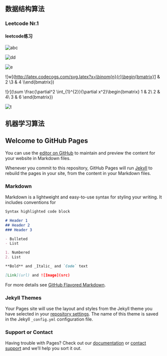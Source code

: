 ## 数据结构算法
### Leetcode Nr.1
#### leetcode练习

![abc](https://latex.codecogs.com/gif.latex?y=x\beta&plus;\epsilon) 

![dd](https://bit.ly/3mNyCo0)


![e](https://bit.ly/3gezn7h)

![w](http://latex.codecogs.com/svg.latex?x=\binom{n}{r}\begin{bmatrix}1 & 2 \\3 & 4 \\\end{bmatrix})

![r](\sum \frac{\partial^2 \int_{1}^{2}}{\partial x^2}\begin{bmatrix} 1 & 2\\ 2 & 4\\ 3 & 6 \end{bmatrix})

![t](https://latex.codecogs.com/gif.latex?\sum&space;\frac{\partial^2&space;\int_{1}^{2}}{\partial&space;x^2}\begin{bmatrix}&space;1&space;&&space;2\\&space;2&space;&&space;4\\&space;3&space;&&space;6&space;\end{bmatrix})
## 机器学习算法


## Welcome to GitHub Pages

You can use the [editor on GitHub](https://github.com/YafeiXu/uebertek/edit/gh-pages/index.md) to maintain and preview the content for your website in Markdown files.

Whenever you commit to this repository, GitHub Pages will run [Jekyll](https://jekyllrb.com/) to rebuild the pages in your site, from the content in your Markdown files.

### Markdown

Markdown is a lightweight and easy-to-use syntax for styling your writing. It includes conventions for

```markdown
Syntax highlighted code block

# Header 1
## Header 2
### Header 3

- Bulleted
- List

1. Numbered
2. List

**Bold** and _Italic_ and `Code` text

[Link](url) and ![Image](src)
```

For more details see [GitHub Flavored Markdown](https://guides.github.com/features/mastering-markdown/).

### Jekyll Themes

Your Pages site will use the layout and styles from the Jekyll theme you have selected in your [repository settings](https://github.com/YafeiXu/uebertek/settings). The name of this theme is saved in the Jekyll `_config.yml` configuration file.

### Support or Contact

Having trouble with Pages? Check out our [documentation](https://docs.github.com/categories/github-pages-basics/) or [contact support](https://github.com/contact) and we’ll help you sort it out.
